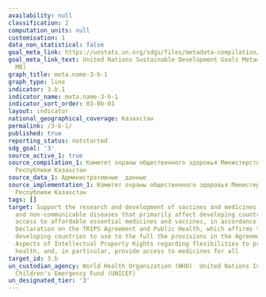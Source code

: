 ```yaml
---
availability: null
classification: 2
computation_units: null
customisation: 1
data_non_statistical: false
goal_meta_link: https://unstats.un.org/sdgs/files/metadata-compilation/Metadata-Goal-3.pdf
goal_meta_link_text: United Nations Sustainable Development Goals Metadata (PDF 4.0
  MB)
graph_title: meta.name-3-b-1
graph_type: line
indicator: 3.b.1
indicator_name: meta.name-3-b-1
indicator_sort_order: 03-0b-01
layout: indicator
national_geographical_coverage: Казахстан
permalink: /3-b-1/
published: true
reporting_status: notstarted
sdg_goal: '3'
source_active_1: true
source_compilation_1: Комитет охраны общественного здоровья Министерства здравоохранения
  Республики Казахстан
source_data_1: Административные  данные
source_implementation_1: Комитет охраны общественного здоровья Министерства здравоохранения
  Республики Казахстан
tags: []
target: Support the research and development of vaccines and medicines for the communicable
  and non-communicable diseases that primarily affect developing countries, provide
  access to affordable essential medicines and vaccines, in accordance with the Doha
  Declaration on the TRIPS Agreement and Public Health, which affirms the right of
  developing countries to use to the full the provisions in the Agreement on Trade-Related
  Aspects of Intellectual Property Rights regarding flexibilities to protect public
  health, and, in particular, provide access to medicines for all
target_id: 3.b
un_custodian_agency: World Health Organization (WHO)  United Nations International
  Children's Emergency Fund (UNICEF)
un_designated_tier: '3'
---
```

